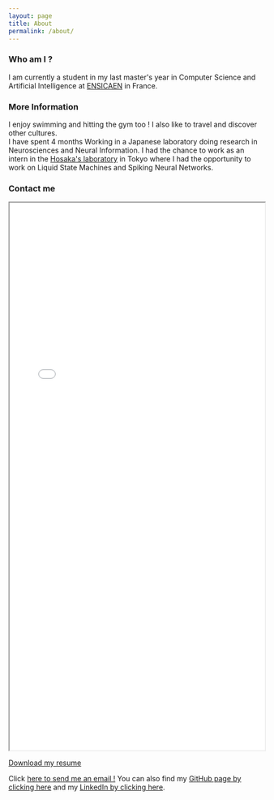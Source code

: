```yaml
---
layout: page
title: About
permalink: /about/
---
```

### Who am I ? 

I am currently a student in my last master's year in Computer Science and Artificial Intelligence at [ENSICAEN](https://www.ensicaen.fr/?lang=en) in France.

### More Information

I enjoy swimming and hitting the gym too !
I also like to travel and discover other cultures.\
I have spent 4 months Working in a Japanese laboratory doing research in Neurosciences and Neural Information. 
I had the chance to work as an intern in the [Hosaka's laboratory](https://www.shibaura-it.ac.jp/en/research/laboratory/00244.html) in Tokyo where I had the opportunity to work on Liquid State Machines and Spiking Neural Networks.

### Contact me

<iframe src="{{site.baseurl}}/assets/BELGHOMARI_Abdelmalek_en_CV.pdf" width="100%" height="1080px">
    This browser does not support PDFs. Please download the PDF to view it: 
    <a href="{{site.baseurl}}/assets/BELGHOMARI_Abdelmalek_en_CV.pdf">Download PDF</a>.
</iframe>

[Download my resume]({{site.baseurl}}/assets/BELGHOMARI_Abdelmalek_en_CV.pdf)

Click [here to send me an email !](mailto:abdelmalek.belghomari@ecole.ensicaen.fr)
You can also find my [GitHub page by clicking here](https://github.com/vbdelvs) and my [LinkedIn by clicking here](https://www.linkedin.com/in/abdelmalek-belghomari/).